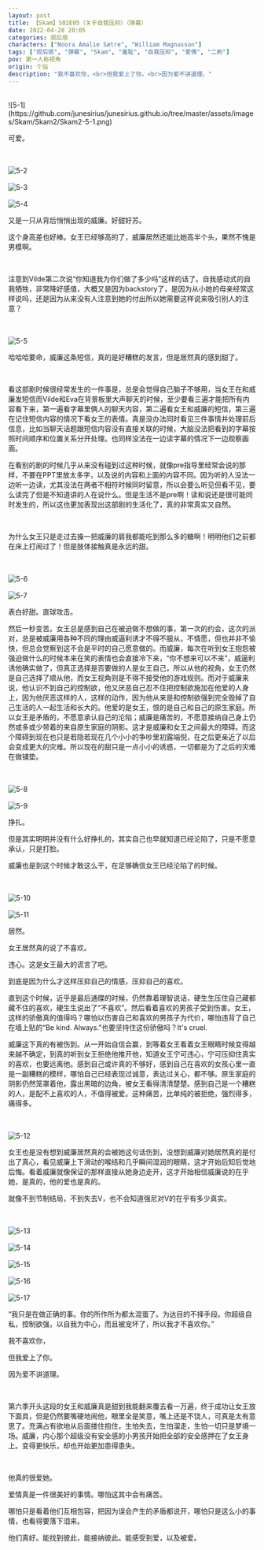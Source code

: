 ```yaml
---
layout: post
title: 【Skam】S02E05（关于自我压抑）（弹幕）
date: 2022-04-28 20:05
categories: 观后感
characters: ["Noora Amalie Sætre", "William Magnusson"]
tags: ["观后感", "弹幕", "Skam", "羞耻", "自我压抑", "爱情", "二刷"]
pov: 第一人称视角
origin: 个站
description: "我不喜欢你，<br>但我爱上了你。<br>因为爱不讲道理。"
---
```


<br>
![5-1](https://github.com/junesirius/junesirius.github.io/tree/master/assets/images/Skam/Skam2/Skam2-5-1.png)
<br>

可爱。

<br><br>
![5-2](https://github.com/junesirius/junesirius.github.io/tree/master/assets/images/Skam/Skam2/Skam2-5-2.png)
<br><br>
![5-3](https://github.com/junesirius/junesirius.github.io/tree/master/assets/images/Skam/Skam2/Skam2-5-3.png)
<br><br>
![5-4](https://github.com/junesirius/junesirius.github.io/tree/master/assets/images/Skam/Skam2/Skam2-5-4.png)
<br>

又是一只从背后悄悄出现的威廉。好甜好苏。

这个身高差也好棒。女王已经够高的了，威廉居然还能比她高半个头，果然不愧是男模啊。

<br>

注意到Vilde第二次说“你知道我为你们做了多少吗”这样的话了。自我感动式的自我牺牲，非常降好感值，大概又是因为backstory了，是因为从小她的母亲经常这样说吗，还是因为从来没有人注意到她的付出所以她需要这样说来吸引别人的注意？

<br><br>
![5-5](https://github.com/junesirius/junesirius.github.io/tree/master/assets/images/Skam/Skam2/Skam2-5-5.png)
<br>

哈哈哈要命，威廉这条短信，真的是好糟糕的发言，但是居然真的感到甜了。

<br>

看这部剧时候很经常发生的一件事是，总是会觉得自己脑子不够用，当女王在和威廉发短信而Vilde和Eva在背景板里大声聊天的时候，至少要看三遍才能把所有内容看下来，第一遍看字幕里俩人的聊天内容，第二遍看女王和威廉的短信，第三遍在记住短信内容的情况下看女王的表情。真是没办法同时看见三件事情并处理前后信息，比如当聊天话题跟短信内容没有直接关联的时候，大脑没法把看到的字幕按照时间顺序和位置关系分开处理。也同样没法在一边读字幕的情况下一边观察画面。

在看别的剧的时候几乎从来没有碰到过这种时候，就像pre指导里经常会说的那样，不要在PPT里放太多字，以及说的内容和上面的内容不同。因为听的人没法一边听一边读，尤其没法在两者不相符时候同时留意，所以会要么听见但看不见，要么读完了但是不知道讲的人在说什么。但是生活不是pre啊！读和说还是很可能同时发生的，所以这也更加表现出这部剧的生活化了，真的非常真实又自然。

<br>

为什么女王只是走过去搡一把威廉的肩我都能吃到那么多的糖啊！明明他们之前都在床上打闹过了！但是肢体接触真是永远的甜。

<br><br>
![5-6](https://github.com/junesirius/junesirius.github.io/tree/master/assets/images/Skam/Skam2/Skam2-5-6.png)
<br><br>
![5-7](https://github.com/junesirius/junesirius.github.io/tree/master/assets/images/Skam/Skam2/Skam2-5-7.png)
<br>

表白好甜。直球攻击。

然后一秒变苦。女王总是感到自己在被迫做不想做的事，第一次的约会，这次的派对，总是被威廉用各种不同的理由威逼利诱才不得不服从，不情愿，但也并非不愉快，但总会觉察到这不会是平时的自己愿意做的。而威廉，每次在听到女王抱怨被强迫做什么的时候本来在笑的表情也会直接冷下来，“你不想来可以不来”，威逼利诱他确实做了，但真正选择是否要做的人是女王自己，所以从他的视角，女王仍然是自己选择了顺从他，而女王视角则是不得不接受他的游戏规则。而对于威廉来说，他认识不到自己的控制欲，他又厌恶自己忍不住把控制欲施加在他爱的人身上，因为他厌恶这样的人，这样的动作，因为他从来是和控制欲强到完全毁掉了自己生活的人一起生活和长大的。他爱的是女王，恨的是自己和自己的原生家庭。所以女王是矛盾的，不愿意承认自己的沦陷；威廉是痛苦的，不愿意接纳自己身上仍然或多或少带着的来自原生家庭的阴影。这才是威廉和女王之间最大的障碍。而这个障碍到现在也只是若隐若现在几个小小的争吵里初露端倪，在之后更亲近了以后会变成更大的灾难。所以现在的甜只是一点小小的诱惑，一切都是为了之后的灾难在做铺垫。

<br><br>
![5-8](https://github.com/junesirius/junesirius.github.io/tree/master/assets/images/Skam/Skam2/Skam2-5-8.png)
<br><br>
![5-9](https://github.com/junesirius/junesirius.github.io/tree/master/assets/images/Skam/Skam2/Skam2-5-9.png)
<br>

挣扎。

但是其实明明并没有什么好挣扎的，其实自己也早就知道已经沦陷了，只是不愿意承认，只是打脸。

威廉也是到这个时候才敢这么干，在足够确信女王已经沦陷了的时候。

<br><br>
![5-10](https://github.com/junesirius/junesirius.github.io/tree/master/assets/images/Skam/Skam2/Skam2-5-10.png)
<br><br>
![5-11](https://github.com/junesirius/junesirius.github.io/tree/master/assets/images/Skam/Skam2/Skam2-5-11.png)
<br>

居然。

女王居然真的说了不喜欢。

违心。这是女王最大的谎言了吧。

到底是因为什么才这样压抑自己的情感，压抑自己的喜欢。

直到这个时候，近乎是最后通牒的时候，仍然靠着理智说话，硬生生压住自己藏都藏不住的喜欢，硬生生说出了“不喜欢”。然后看着喜欢的男孩子受到伤害。女王，这样的骄傲真的值得吗？哪怕以伤害自己和喜欢的男孩子为代价，哪怕违背了自己在墙上贴的“Be kind. Always.”也要坚持住这份骄傲吗？It's cruel.

威廉这下真的有被伤到。从一开始自信会赢，到等着女王看着女王眼睛时候变得越来越不确定，到真的听到女王拒绝他推开他，知道女王宁可违心，宁可压抑住真实的喜欢，也要远离他。感到自己或许真的不够好，感到自己在喜欢的女孩心里一直是一副糟糕的模样，哪怕自己已经表现过诚意，表达过关心，都不够。原生家庭的阴影仍然笼罩着他，露出黑暗的边角，被女王看得清清楚楚。感到自己是一个糟糕的人，是配不上喜欢的人，不值得被爱。这种痛苦，比单纯的被拒绝，强烈得多，痛得多。

<br><br>
![5-12](https://github.com/junesirius/junesirius.github.io/tree/master/assets/images/Skam/Skam2/Skam2-5-12.png)
<br>

女王也是没有想到威廉居然真的会被她这句话伤到，没想到威廉对她居然真的是付出了真心，看见威廉上下滑动的喉结和几乎瞬间湿润的眼睛，这才开始后知后觉地后悔。看着威廉就像保证的那样直接从她身边走开，这才开始相信威廉说的在乎她，是真的，他的爱也是真的。

就像不到节制结局，不到失去V，也不会知道强尼对V的在乎有多少真实。

<br><br>
![5-13](https://github.com/junesirius/junesirius.github.io/tree/master/assets/images/Skam/Skam2/Skam2-5-13.png)
<br><br>
![5-14](https://github.com/junesirius/junesirius.github.io/tree/master/assets/images/Skam/Skam2/Skam2-5-14.png)
<br><br>
![5-15](https://github.com/junesirius/junesirius.github.io/tree/master/assets/images/Skam/Skam2/Skam2-5-15.png)
<br><br>
![5-16](https://github.com/junesirius/junesirius.github.io/tree/master/assets/images/Skam/Skam2/Skam2-5-16.png)
<br><br>
![5-17](https://github.com/junesirius/junesirius.github.io/tree/master/assets/images/Skam/Skam2/Skam2-5-17.png)
<br>

“我只是在做正确的事。你的所作所为都太混蛋了。为达目的不择手段。你超级自私，控制欲强，以自我为中心，而且被宠坏了，所以我才不喜欢你。”

我不喜欢你，

但我爱上了你。

因为爱不讲道理。

<br>

第六季开头这段的女王和威廉真是甜到我能翻来覆去看一万遍，终于成功让女王放下面具，但是仍然要嘴硬地闹他，眼里全是笑意，嘴上还是不饶人，可真是太有意思了。充满占有欲地从后面搂住抱住，生怕失去，生怕溜走，生怕一切只是梦境一场。威廉，内心那个超级没有安全感的小男孩开始把全部的安全感押在了女王身上。变得更快乐，却也开始更加患得患失。

<br>

他真的很爱她。

爱情真是一件很美好的事情。哪怕这其中会有痛苦。

哪怕只是看着他们互相包容，把因为误会产生的矛盾都说开，哪怕只是这么小的事情，也看得要落下泪来。

他们真好。能找到彼此，能接纳彼此。能感受到爱，以及被爱。
